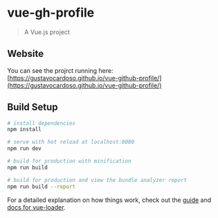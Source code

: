 # vue-gh-profile

> A Vue.js project

## Website

You can see the projrct running here: [https://gustavocardoso.github.io/vue-github-profile/](https://gustavocardoso.github.io/vue-github-profile/)

## Build Setup

``` bash
# install dependencies
npm install

# serve with hot reload at localhost:8080
npm run dev

# build for production with minification
npm run build

# build for production and view the bundle analyzer report
npm run build --report
```

For a detailed explanation on how things work, check out the [guide](http://vuejs-templates.github.io/webpack/) and [docs for vue-loader](http://vuejs.github.io/vue-loader).
